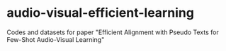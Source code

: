 # audio-visual-efficient-learning
Codes and datasets for paper "Efficient Alignment with Pseudo Texts for Few-Shot Audio-Visual Learning"
